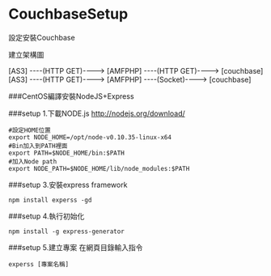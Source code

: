 # CouchbaseSetup
設定安裝Couchbase




建立架構圖


[AS3] ----(HTTP GET)----> [AMFPHP] ----(HTTP GET)----> [couchbase]
[AS3] ----(HTTP GET)----> [AMFPHP] ----(Socket)----> [couchbase]

###CentOS編譯安裝NodeJS+Express

###setup 1.下載NODE.js 
http://nodejs.org/download/

```shell
#設定HOME位置
export NODE_HOME=/opt/node-v0.10.35-linux-x64
#Bin加入到PATH裡面
export PATH=$NODE_HOME/bin:$PATH
#加入Node path
export NODE_PATH=$NODE_HOME/lib/node_modules:$PATH
````

###setup 3.安裝express framework 
```shell 
npm install experss -gd
```

###setup 4.執行初始化
```shell 
npm install -g express-generator
```

###setup 5.建立專案
在網頁目錄輸入指令
```shell
experss [專案名稱]
```

